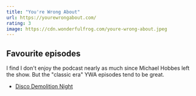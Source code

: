 ```yaml
---
title: "You're Wrong About"
url: https://yourewrongabout.com/
rating: 3
image: https://cdn.wonderfulfrog.com/youre-wrong-about.jpeg
---
```


## Favourite episodes

I find I don't enjoy the podcast nearly as much since Michael Hobbes left the show. But the "classic era" YWA episodes tend to be great.

- [Disco Demolition Night](https://www.buzzsprout.com/1112270/4815227-disco-demolition-night)
